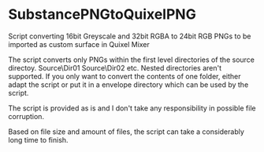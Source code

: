 # SubstancePNGtoQuixelPNG
Script converting 16bit Greyscale and 32bit RGBA to 24bit RGB PNGs to be imported as custom surface in Quixel Mixer

The script converts only PNGs within the first level directories of the source directoy. Source\Dir01 Source\Dir02 etc.
Nested directories aren't supported. If you only want to convert the contents of one folder, either adapt the script or put it in a envelope directory which can be used by the script.

The script is provided as is and I don't take any responsibility in possible file corruption.

Based on file size and amount of files, the script can take a considerably long time to finish.
